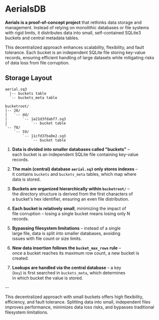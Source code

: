 # AerialsDB

**Aerials is a proof-of-concept project** that rethinks data storage and
management.  Instead of relying on monolithic databases or file systems
with rigid limits, it distributes data into small, self-contained
SQLite3 buckets and central metadata tables.

This decentralized approach enhances scalability, flexibility, and fault
tolerance.  Each bucket is an independent SQLite file storing key-value
records, ensuring efficient handling of large datasets while mitigating
risks of data loss from file corruption.

## Storage Layout

```
aerial.sq3
  |-- buckets table
  `-- buckets_meta table

bucketroot/
|-- 28/
|   `-- dd/
|       `-- 1a21d3fdabf7.sq3
|           `-- bucket table
`-- f8/
    `-- 59/
        `-- 11cfd37ba0e2.sq3
            `-- bucket table
```

1. **Data is divided into smaller databases called "buckets"** –  
   each bucket is an independent SQLite file containing key-value  
   records.  

2. **The main (central) database `aerial.sq3` only stores indexes** –  
   it contains `buckets` and `buckets_meta` tables, which map where  
   data is stored.  

3. **Buckets are organized hierarchically within `bucketroot/`** –  
   the directory structure is derived from the first characters of  
   a bucket's hex identifier, ensuring an even file distribution.  

4. **Each bucket is relatively small**, minimizing the impact of  
   file corruption – losing a single bucket means losing only N  
   records.  

5. **Bypassing filesystem limitations** – instead of a single  
   large file, data is split into smaller databases, avoiding  
   issues with file count or size limits.  

6. **New data insertion follows the `bucket_max_rows` rule** –  
   once a bucket reaches its maximum row count, a new bucket is  
   created.  

7. **Lookups are handled via the central database** – a key  
   (`key`) is first searched in `buckets_meta`, which determines  
   in which bucket the value is stored.  

--  

This decentralized approach with small buckets offers high 
flexibility, efficiency, and fault tolerance. Splitting data 
into small, independent files improves performance, minimizes 
data loss risks, and bypasses traditional filesystem 
limitations.
